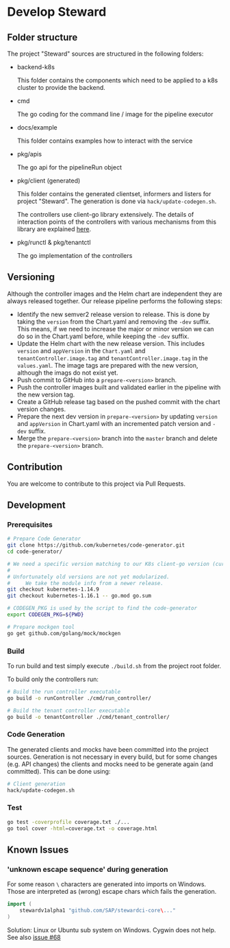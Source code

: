 # Develop Steward

## Folder structure

The project "Steward" sources are structured in the following folders:

- backend-k8s

  This folder contains the components which need to be applied to a k8s cluster to provide the backend.

- cmd

  The go coding for the command line / image for the pipeline executor

- docs/example

  This folder contains examples how to interact with the service

- pkg/apis

  The go api for the pipelineRun object

- pkg/client (generated)

  This folder contains the generated clientset, informers and listers for project "Steward". The generation is done via `hack/update-codegen.sh`.

  The controllers use client-go library extensively. The details of interaction points of the controllers with various mechanisms from this library are explained [here][sample-controller].

- pkg/runctl & pkg/tenantctl

  The go implementation of the controllers

## Versioning

Although the controller images and the Helm chart are independent they are always released together. Our release pipeline performs the following steps:

- Identify the new semver2 release version to release. This is done by taking the `version` from the Chart.yaml and removing the `-dev` suffix. This means, if we need to increase the major or minor version we can do so in the Chart.yaml before, while keeping the `-dev` suffix.
- Update the Helm chart with the new release version. This includes `version` and `appVersion` in the `Chart.yaml` and `tenantController.image.tag` and `tenantController.image.tag` in the `values.yaml`. The image tags are prepared with the new version, although the imags do not exist yet.
- Push commit to GitHub into a `prepare-<version>` branch.
- Push the controller images built and validated earlier in the pipeline with the new version tag.
- Create a GitHub release tag based on the pushed commit with the chart version changes.
- Prepare the next dev version in `prepare-<version>` by updating `version` and `appVersion` in Chart.yaml with an incremented patch version and `-dev` suffix.
- Merge the `prepare-<version>` branch into the `master` branch and delete the `prepare-<version>` branch.

## Contribution

You are welcome to contribute to this project via Pull Requests.


## Development

### Prerequisites

```sh
# Prepare Code Generator
git clone https://github.com/kubernetes/code-generator.git
cd code-generator/

# We need a specific version matching to our K8s client-go version (currently kubernetes-1.14.9)
#
# Unfortunately old versions are not yet modularized.
#     We take the module info from a newer release.
git checkout kubernetes-1.14.9
git checkout kubernetes-1.16.1 -- go.mod go.sum

# CODEGEN_PKG is used by the script to find the code-generator
export CODEGEN_PKG=${PWD}
```

```sh
# Prepare mockgen tool
go get github.com/golang/mock/mockgen
```

### Build

To run build and test simply execute `./build.sh` from the project root folder.

To build only the controllers run:

```sh
# Build the run controller executable
go build -o runController ./cmd/run_controller/

# Build the tenant controller executable
go build -o tenantController ./cmd/tenant_controller/
```

### Code Generation

The generated clients and mocks have been committed into the project sources. Generation is not necessary in every build, but for some changes (e.g. API changes) the clients and mocks need to be generate again (and committed). This can be done using:

```sh
# Client generation
hack/update-codegen.sh
```


### Test

```sh
go test -coverprofile coverage.txt ./...
go tool cover -html=coverage.txt -o coverage.html
```


## Known Issues

### 'unknown escape sequence' during generation

For some reason `\` characters are generated into imports on Windows.
Those are interpreted as (wrong) escape chars which fails the generation.
```go
import (
	stewardv1alpha1 "github.com/SAP/stewardci-core\..."
)
```

Solution: Linux or Ubuntu sub system on Windows. Cygwin does not help.
See also [issue #68](https://github.com/kubernetes/code-generator/issues/68)




[sample-controller]: https://github.com/kubernetes/sample-controller/blob/master/docs/controller-client-go.md
